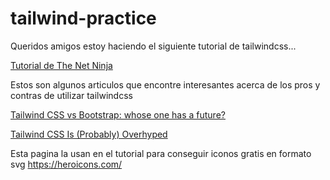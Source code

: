 # tailwind-practice

Queridos amigos estoy haciendo el siguiente tutorial de tailwindcss...

<a href="https://www.youtube.com/watch?v=3ZMUgga6SsY" target="_blank">Tutorial de The Net Ninja</a>

Estos son algunos articulos que encontre interesantes acerca de los pros y contras de utilizar tailwindcss

<a href="https://medium.com/@viral.nstack/tailwind-css-vs-bootstrap-whose-one-has-a-future-16cc177ee29b" target="_blank">Tailwind CSS vs Bootstrap: whose one has a future?</a>

<a href="https://betterprogramming.pub/tailwind-css-is-probably-overhyped-5272e5d58d4e" target="_blank">Tailwind CSS Is (Probably) Overhyped</a>

Esta pagina la usan en el tutorial para conseguir iconos gratis en formato svg
<a href="https://heroicons.com/" target="_blank">https://heroicons.com/</a>
